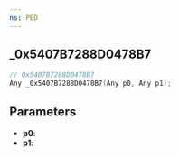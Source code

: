 ```yaml
---
ns: PED
---
```

## _0x5407B7288D0478B7

```c
// 0x5407B7288D0478B7
Any _0x5407B7288D0478B7(Any p0, Any p1);
```

## Parameters
* **p0**:
* **p1**:
